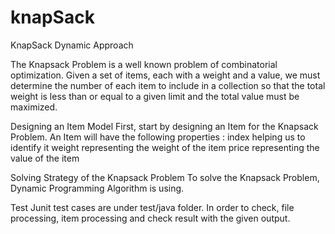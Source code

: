 # knapSack
KnapSack Dynamic Approach

The Knapsack Problem is a well known problem of combinatorial optimization. Given a set of items, each with a weight and a value, we must determine the number of each item to include in a collection so that the total weight is less than or equal to a given limit and the total value must be maximized.

Designing an Item Model
First, start by designing an Item for the Knapsack Problem. An Item will have the following properties :
index helping us to identify it
weight representing the weight of the item
price representing the value of the item

Solving Strategy of the Knapsack Problem
To solve the Knapsack Problem, Dynamic Programming Algorithm is using.

Test 
Junit test cases are under test/java folder. In order to check, file processing, item processing and check result with the given output.
